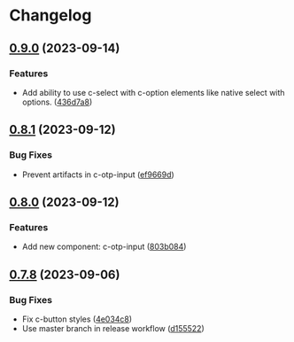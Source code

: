 # Changelog

## [0.9.0](https://github.com/CSCfi/csc-ui/compare/v0.8.1...v0.9.0) (2023-09-14)


### Features

* Add ability to use c-select with c-option elements  like native select with options. ([436d7a8](https://github.com/CSCfi/csc-ui/commit/436d7a83048ca5d045c802e99d09066f8176d35e))

## [0.8.1](https://github.com/CSCfi/csc-ui/compare/v0.8.0...v0.8.1) (2023-09-12)


### Bug Fixes

* Prevent artifacts in c-otp-input ([ef9669d](https://github.com/CSCfi/csc-ui/commit/ef9669de2fcc6f51c0623c7b2813b4137eaebd3a))

## [0.8.0](https://github.com/CSCfi/csc-ui/compare/v0.7.8...v0.8.0) (2023-09-12)


### Features

* Add new component: c-otp-input ([803b084](https://github.com/CSCfi/csc-ui/commit/803b084c4131388c2fdcdbf42baa170a6f0177d9))

## [0.7.8](https://github.com/CSCfi/csc-ui/compare/v0.7.1...v0.7.8) (2023-09-06)


### Bug Fixes

* Fix c-button styles ([4e034c8](https://github.com/CSCfi/csc-ui/commit/4e034c86885ef2d1caadd8802337461a7269e56b))
* Use master branch in release workflow ([d155522](https://github.com/CSCfi/csc-ui/commit/d1555226fbecdf9b8c4c2e3ffb573808f93afe4a))
